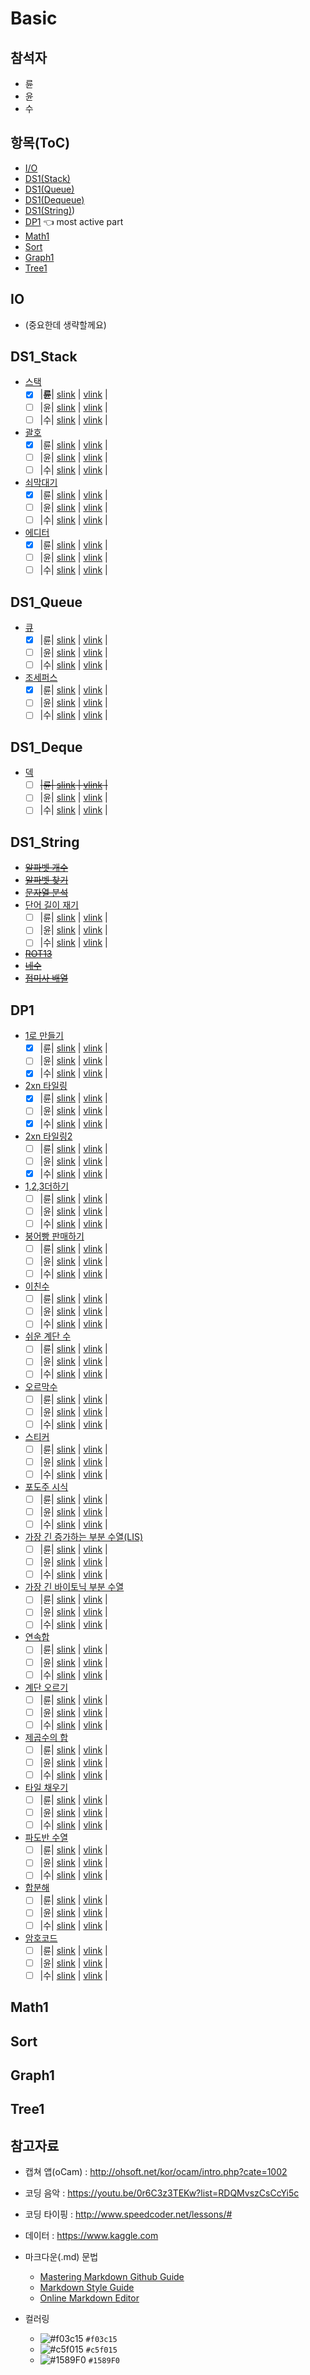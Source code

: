 # Basic

## 참석자
 * 륜
 * 윤
 * 수

## 항목(ToC)
 * [I/O](#io)
 * [DS1(Stack)](#ds1_stack)
 * [DS1(Queue)](#ds1_queue)
 * [DS1(Dequeue)](#ds1_deque)
 * [DS1(String)](#ds1_string))
 * [DP1](#dp1) :point_left: most active part
 * [Math1](#math1)
 * [Sort](#sort)
 * [Graph1](#graph1)
 * [Tree1](#tree1)

## IO
* (중요한데 생략할께요)


## DS1_Stack
  * [스택](https://www.acmicpc.net/problem/10828)
    - [X] |**륜**| [slink](https://gist.github.com/brianrobo/7b927b1f36c70790a379663009fb7c2d) | [vlink](https://youtu.be/i2tsdmsPlBA?list=PLKXddkE_aFmvznhoDYQfpKJXV9B3WuUMr) |
    - [ ] |윤| [slink]() | [vlink]() |
    - [ ] |수| [slink]() | [vlink]() |
  * [괄호](https://www.acmicpc.net/problem/9012)
    - [X] |륜| [slink](https://gist.github.com/brianrobo/e7a399202b40437cc965aeb1f2c0d377) | [vlink](https://youtu.be/eCj4-68OPFc?list=PLKXddkE_aFmvznhoDYQfpKJXV9B3WuUMr) |
    - [ ] |윤| [slink]() | [vlink]() |
    - [ ] |수| [slink]() | [vlink]() |
  * [쇠막대기](https://www.acmicpc.net/problem/10799)
    - [X] |륜| [slink](https://gist.github.com/brianrobo/acc00fddfb6d83c73ebbc882c4d1c4c5) | [vlink](https://youtu.be/RywwFpbpbMU?list=PLKXddkE_aFmvznhoDYQfpKJXV9B3WuUMr) |
    - [ ] |윤| [slink]() | [vlink]() |
    - [ ] |수| [slink]() | [vlink]() |
  * [에디터](https://www.acmicpc.net/problem/1406)
    - [X] |륜| [slink](https://gist.github.com/brianrobo/0ab4fd9e38c2296fb0599b0ad3b09135) | [vlink](https://youtu.be/n6yoi7sauC8?list=PLKXddkE_aFmvznhoDYQfpKJXV9B3WuUMr) |
    - [ ] |윤| [slink]() | [vlink]() |
    - [ ] |수| [slink]() | [vlink]() |

## DS1_Queue
  * [큐](https://www.acmicpc.net/problem/10845)
    - [X] |륜| [slink](https://gist.github.com/brianrobo/8188d49d9d326051ef6870d5a56ba3eb) | [vlink](https://youtu.be/oFUfF535XqU) |
    - [ ] |윤| [slink]() | [vlink]() |
    - [ ] |수| [slink]() | [vlink]() |
  * [조세퍼스](https://www.acmicpc.net/problem/1158)
    - [X] |륜| [slink](https://gist.github.com/brianrobo/0d31cd6276b746ceea26b49616f7d131) | [vlink](https://youtu.be/DVKX8kBKXgw) |
    - [ ] |윤| [slink]() | [vlink]() |
    - [ ] |수| [slink]() | [vlink]() |

## DS1_Deque
  * [덱](https://www.acmicpc.net/problem/10866)
    - [ ] ~~|륜| [slink]() | [vlink]() |~~
    - [ ] |윤| [slink]() | [vlink]() |
    - [ ] |수| [slink]() | [vlink]() |

## DS1_String
  * ~~[알파벳 개수](https://www.acmicpc.net/problem/10808)~~
  * ~~[알파벳 찾기](https://www.acmicpc.net/problem/10809)~~
  * ~~[문자열 분석](https://www.acmicpc.net/problem/10820)~~
  * [단어 길이 재기](https://www.acmicpc.net/problem/2743)
    - [ ] |륜| [slink](https://gist.github.com/brianrobo/9dc3f7f9db50ab773bdbbad28f0bb05d) | [vlink](https://youtu.be/YrCgKrtiUKE) |
    - [ ] |윤| [slink]() | [vlink]() |
    - [ ] |수| [slink]() | [vlink]() |
  * ~~[ROT13](https://www.acmicpc.net/problem/11655)~~
  * ~~[네수](https://www.acmicpc.net/problem/10824)~~
  * ~~[접미사 배열](https://www.acmicpc.net/problem/11656)~~

## DP1
  * [1로 만들기](https://www.acmicpc.net/problem/1463)
    - [X] |륜| [slink](https://gist.github.com/brianrobo/ea9acacdb9b143af1e26ec2f79e1d7a5) | [vlink](https://youtu.be/1cjux5lJgOg) |
    - [ ] |윤| [slink]() | [vlink]() |
    - [X] |수| [slink](https://gist.github.com/yangsoochoi/58f2168c3b79de04eed476222efd42f9) | [vlink]() |
  * [2xn 타일링](https://www.acmicpc.net/problem/11726)
    - [X] |륜| [slink](https://gist.github.com/brianrobo/e5fc8dd3929fff41a7a7b2b64440f662) | [vlink](https://youtu.be/GzPLkZN2B6w) |
    - [ ] |윤| [slink]() | [vlink]() |
    - [X] |수| [slink](https://github.com/yangsoochoi/-/blob/master/2_n_%ED%83%80%EC%9D%BC%EB%A7%81.cpp) | [vlink]() |
  * [2xn 타일링2](https://www.acmicpc.net/problem/11727)
    - [ ] |륜| [slink]() | [vlink]() |
    - [ ] |윤| [slink]() | [vlink]() |
    - [X] |수| [slink](https://github.com/yangsoochoi/-/blob/master/2_n_%ED%83%80%EC%9D%BC%EB%A7%812.cpp) | [vlink]() |
  * [1,2,3더하기](https://www.acmicpc.net/problem/9095)
    - [ ] |륜| [slink]() | [vlink]() |
    - [ ] |윤| [slink]() | [vlink]() |
    - [ ] |수| [slink]() | [vlink]() |
  * [붕어빵 판매하기](https://www.acmicpc.net/problem/11052)
    - [ ] |륜| [slink]() | [vlink]() |
    - [ ] |윤| [slink]() | [vlink]() |
    - [ ] |수| [slink]() | [vlink]() |
  * [이친수](https://www.acmicpc.net/problem/2193)
    - [ ] |륜| [slink]() | [vlink]() |
    - [ ] |윤| [slink]() | [vlink]() |
    - [ ] |수| [slink]() | [vlink]() |
  * [쉬운 계단 수](https://www.acmicpc.net/problem/10844)
    - [ ] |륜| [slink]() | [vlink]() |
    - [ ] |윤| [slink]() | [vlink]() |
    - [ ] |수| [slink]() | [vlink]() |
  * [오르막수](https://www.acmicpc.net/problem/11057)
    - [ ] |륜| [slink]() | [vlink]() |
    - [ ] |윤| [slink]() | [vlink]() |
    - [ ] |수| [slink]() | [vlink]() |
  * [스티커](https://www.acmicpc.net/problem/9465)
    - [ ] |륜| [slink]() | [vlink]() |
    - [ ] |윤| [slink]() | [vlink]() |
    - [ ] |수| [slink]() | [vlink]() |
  * [포도주 시식](https://www.acmicpc.net/problem/2156)
    - [ ] |륜| [slink]() | [vlink]() |
    - [ ] |윤| [slink]() | [vlink]() |
    - [ ] |수| [slink]() | [vlink]() |
  * [가장 긴 증가하는 부분 수열(LIS)](https://www.acmicpc.net/problem/11053)
    - [ ] |륜| [slink]() | [vlink]() |
    - [ ] |윤| [slink]() | [vlink]() |
    - [ ] |수| [slink]() | [vlink]() |
  * [가장 긴 바이토닉 부분 수열](https://www.acmicpc.net/problem/11054)
    - [ ] |륜| [slink]() | [vlink]() |
    - [ ] |윤| [slink]() | [vlink]() |
    - [ ] |수| [slink]() | [vlink]() |
  * [연속합](https://www.acmicpc.net/problem/1912)
    - [ ] |륜| [slink]() | [vlink]() |
    - [ ] |윤| [slink]() | [vlink]() |
    - [ ] |수| [slink]() | [vlink]() |
  * [계단 오르기](https://www.acmicpc.net/problem/2579)
    - [ ] |륜| [slink]() | [vlink]() |
    - [ ] |윤| [slink]() | [vlink]() |
    - [ ] |수| [slink]() | [vlink]() |
  * [제곱수의 합](https://www.acmicpc.net/problem/1699)
    - [ ] |륜| [slink]() | [vlink]() |
    - [ ] |윤| [slink]() | [vlink]() |
    - [ ] |수| [slink]() | [vlink]() |
  * [타일 채우기](https://www.acmicpc.net/problem/2133)
    - [ ] |륜| [slink]() | [vlink]() |
    - [ ] |윤| [slink]() | [vlink]() |
    - [ ] |수| [slink]() | [vlink]() |
  * [파도반 수열](https://www.acmicpc.net/problem/9461)
    - [ ] |륜| [slink]() | [vlink]() |
    - [ ] |윤| [slink]() | [vlink]() |
    - [ ] |수| [slink]() | [vlink]() |
  * [합분해](https://www.acmicpc.net/problem/2225)
    - [ ] |륜| [slink]() | [vlink]() |
    - [ ] |윤| [slink]() | [vlink]() |
    - [ ] |수| [slink]() | [vlink]() |
  * [암호코드](https://www.acmicpc.net/problem/2011)
    - [ ] |륜| [slink]() | [vlink]() |
    - [ ] |윤| [slink]() | [vlink]() |
    - [ ] |수| [slink]() | [vlink]() |

## Math1

## Sort

## Graph1

## Tree1


## 참고자료

- 캡쳐 앱(oCam) : http://ohsoft.net/kor/ocam/intro.php?cate=1002

- 코딩 음악 : https://youtu.be/0r6C3z3TEKw?list=RDQMvszCsCcYi5c

- 코딩 타이핑 : http://www.speedcoder.net/lessons/#

- 데이터 : https://www.kaggle.com

- 마크다운(.md) 문법
  - [Mastering Markdown Github Guide](https://guides.github.com/features/mastering-markdown/)
  - [Markdown Style Guide](http://www.cirosantilli.com/markdown-style-guide/)
  - [Online Markdown Editor](https://dillinger.io/)

- 컬러링
  - ![#f03c15](https://placehold.it/15/f03c15/000000?text=+) `#f03c15`
  - ![#c5f015](https://placehold.it/15/c5f015/000000?text=+) `#c5f015`
  - ![#1589F0](https://placehold.it/15/1589F0/000000?text=+) `#1589F0` 

